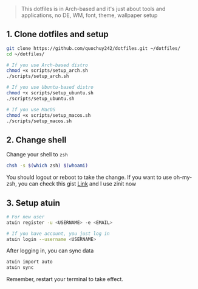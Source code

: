 > This dotfiles is in Arch-based and it's just about tools and applications, no DE, WM, font, theme, wallpaper setup

## 1. Clone dotfiles and setup

```bash
git clone https://github.com/quochuy242/dotfiles.git ~/dotfiles/
cd ~/dotfiles/

# If you use Arch-based distro
chmod +x scripts/setup_arch.sh
./scripts/setup_arch.sh

# If you use Ubuntu-based distro
chmod +x scripts/setup_ubuntu.sh
./scripts/setup_ubuntu.sh

# If you use MacOS
chmod +x scripts/setup_macos.sh
./scripts/setup_macos.sh
```

## 2. Change shell

Change your shell to `zsh`

```bash
chsh -s $(which zsh) $(whoami)
```

You should logout or reboot to take the change. If you want to use oh-my-zsh, you can check this gist [Link](https://gist.github.com/n1snt/454b879b8f0b7995740ae04c5fb5b7df) and I use zinit now

## 3. Setup atuin

```bash
# For new user
atuin register -u <USERNAME> -e <EMAIL>

# If you have account, you just log in
atuin login --username <USERNAME>
```

After logging in, you can sync data

```bash
atuin import auto
atuin sync
```

Remember, restart your terminal to take effect.
